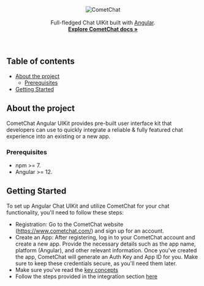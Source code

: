 <div align="center">
<img alt="CometChat" src="https://avatars2.githubusercontent.com/u/45484907?s=200&v=4" alt="CometChat" />
</div>
<br>
<div align="center">Full-fledged Chat UIKit built with <a href="https://angular.io/">Angular</a>. </div>
<div align="center">
  <a href="https://www.cometchat.com/docs/angular-uikit-beta/overview"><strong>Explore CometChat docs »</strong></a>
</div>
<br />
<br />


## Table of contents
- [About the project](#about-the-project)
  - [Prerequisites](#prerequisites)
- [Getting Started](#getting-started)


## About the project
CometChat Angular UIKit provides pre-built user interface kit that developers can use to quickly integrate a reliable & fully featured chat experience into an existing or a new  app.<br />

### Prerequisites
- npm >= 7.
- Angular >= 12.

## Getting Started
To set up Angular Chat UIKit and utilize CometChat for your chat functionality, you'll need to follow these steps:
- Registration: Go to the CometChat website (https://www.cometchat.com/) and sign up for an account.
- Create an App: After registering, log in to your CometChat account and create a new app. Provide the necessary details such as the app name, platform (Angular), and other relevant information. Once you've created the app, CometChat will generate an Auth Key and App ID for you. Make sure to keep these credentials secure, as you'll need them later.
- Make sure you've read the [key concepts](https://www.cometchat.com/docs/angular-uikit-beta/key-concepts)
- Follow the steps provided in the integration section [here](https://www.cometchat.com/docs/angular-uikit-beta/integration#getting-started)
